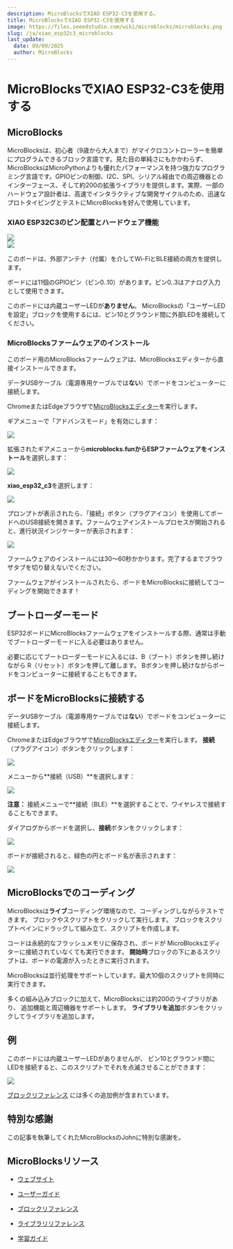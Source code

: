 ```yaml
---
description: MicroBlocksでXIAO ESP32-C3を使用する。
title: MicroBlocksでXIAO ESP32-C3を使用する
image: https://files.seeedstudio.com/wiki/microblocks/microblocks.png
slug: /ja/xiao_esp32c3_microblocks
last_update:
  date: 09/09/2025
  author: MicroBlocks
---
```


# MicroBlocksでXIAO ESP32-C3を使用する

## MicroBlocks

MicroBlocksは、初心者（9歳から大人まで）がマイクロコントローラーを簡単にプログラムできるブロック言語です。見た目の単純さにもかかわらず、MicroBlocksはMicroPythonよりも優れたパフォーマンスを持つ強力なプログラミング言語です。GPIOピンの制御、I2C、SPI、シリアル経由での周辺機器とのインターフェース、そして約200の拡張ライブラリを提供します。実際、一部のハードウェア設計者は、高速でインタラクティブな開発サイクルのため、迅速なプロトタイピングとテストにMicroBlocksを好んで使用しています。

### XIAO ESP32C3のピン配置とハードウェア機能

<div style={{textAlign:'center'}}><img src="https://files.seeedstudio.com/wiki/microblocks/xiao-esp32c3-overview.png" style={{width:500, height:'auto'}}/></div>

<div style={{textAlign:'center'}}><img src="https://files.seeedstudio.com/wiki/microblocks/xiao-esp32c3-pinout.png" style={{width:800, height:'auto'}}/></div>

このボードは、外部アンテナ（付属）を介してWi-FiとBLE接続の両方を提供します。

ボードには11個のGPIOピン（ピン0..10）があります。ピン0..3はアナログ入力として使用できます。

このボードには内蔵ユーザーLEDが**ありません**。
MicroBlocksの「ユーザーLEDを設定」ブロックを使用するには、ピン10とグラウンド間に外部LEDを接続してください。

### MicroBlocksファームウェアのインストール

このボード用のMicroBlocksファームウェアは、MicroBlocksエディターから直接インストールできます。

データUSBケーブル（電源専用ケーブルでは**ない**）でボードをコンピューターに接続します。

ChromeまたはEdgeブラウザで[MicroBlocksエディター](https://microblocks.fun/run/microblocks.html)を実行します。

ギアメニューで「アドバンスモード」を有効にします：

<div style={{textAlign:'center'}}><img src="https://files.seeedstudio.com/wiki/microblocks/set-advanced-mode.png" style={{width:400, height:'auto'}}/></div>

拡張されたギアメニューから**microblocks.funからESPファームウェアをインストール**を選択します：

<div style={{textAlign:'center'}}><img src="https://files.seeedstudio.com/wiki/microblocks/install-esp-firmware.png" style={{width:400, height:'auto'}}/></div>

**xiao_esp32_c3**を選択します：

<div style={{textAlign:'center'}}><img src="https://files.seeedstudio.com/wiki/microblocks/install-c3.png" style={{width:200, height:'auto'}}/></div>

プロンプトが表示されたら、「接続」ボタン（プラグアイコン）を使用してボードへのUSB接続を開きます。ファームウェアインストールプロセスが開始されると、進行状況インジケーターが表示されます：

<div style={{textAlign:'center'}}><img src="https://files.seeedstudio.com/wiki/microblocks/download-progress.png" style={{width:200, height:'auto'}}/></div>

ファームウェアのインストールには30〜60秒かかります。完了するまでブラウザタブを切り替えないでください。

ファームウェアがインストールされたら、ボードをMicroBlocksに接続してコーディングを開始できます！

## ブートローダーモード

ESP32ボードにMicroBlocksファームウェアをインストールする際、通常は手動でブートローダーモードに入る必要はありません。

必要に応じてブートローダーモードに入るには、B（ブート）ボタンを押し続けながら
R（リセット）ボタンを押して離します。
Bボタンを押し続けながらボードをコンピューターに接続することもできます。

## ボードをMicroBlocksに接続する

データUSBケーブル（電源専用ケーブルでは**ない**）でボードをコンピューターに接続します。

ChromeまたはEdgeブラウザで[MicroBlocksエディター](https://microblocks.fun/run/microblocks.html)を実行します。
**接続**（プラグアイコン）ボタンをクリックします：

<div style={{textAlign:'center'}}><img src="https://files.seeedstudio.com/wiki/microblocks/connect-button.png" style={{width:200, height:'auto'}}/></div>

メニューから**接続（USB）**を選択します：

<div style={{textAlign:'center'}}><img src="https://files.seeedstudio.com/wiki/microblocks/connect-menu.png" style={{width:200, height:'auto'}}/></div>

**注意：** 接続メニューで**接続（BLE）**を選択することで、ワイヤレスで接続することもできます。

ダイアログからボードを選択し、**接続**ボタンをクリックします：

<div style={{textAlign:'center'}}><img src="https://files.seeedstudio.com/wiki/microblocks/connect-dialog-esp.png" style={{width:400, height:'auto'}}/></div>

ボードが接続されると、緑色の円とボード名が表示されます：

<div style={{textAlign:'center'}}><img src="https://files.seeedstudio.com/wiki/microblocks/connected-esp32c3.png" style={{width:200, height:'auto'}}/></div>

## MicroBlocksでのコーディング

MicroBlocksは**ライブ**コーディング環境なので、コーディングしながらテストできます。
ブロックやスクリプトをクリックして実行します。
ブロックをスクリプトペインにドラッグして組み立て、スクリプトを作成します。

コードは永続的なフラッシュメモリに保存され、ボードが
MicroBlocksエディターに接続されていなくても実行できます。
**開始時**ブロックの下にあるスクリプトは、ボードの電源が入ったときに実行されます。

MicroBlocksは並行処理をサポートしています。最大10個のスクリプトを同時に実行できます。

多くの組み込みブロックに加えて、MicroBlocksには約200のライブラリがあり、
追加機能と周辺機器をサポートします。
**ライブラリを追加**ボタンをクリックしてライブラリを追加します。

## 例

このボードには内蔵ユーザーLEDがありませんが、
ピン10とグラウンド間にLEDを接続すると、このスクリプトでそれを点滅させることができます：

<div style={{textAlign:'center'}}><img src="https://files.seeedstudio.com/wiki/microblocks/xiao-blink.png" style={{width:200, height:'auto'}}/></div>

[ブロックリファレンス](https://wiki.microblocks.fun/en/reference_manual)
には多くの追加例が含まれています。

## 特別な感謝

この記事を執筆してくれたMicroBlocksのJohnに特別な感謝を。

## MicroBlocksリソース

- [ウェブサイト](https://microblocks.fun)

- [ユーザーガイド](https://wiki.microblocks.fun/en/ide)

- [ブロックリファレンス](https://wiki.microblocks.fun/en/reference_manual)

- [ライブラリリファレンス](https://wiki.microblocks.fun/en/libraries)

- [学習ガイド](https://learn.microblocks.fun)
